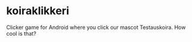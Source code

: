 # koiraklikkeri
Clicker game for Android where you click our mascot Testauskoira. How cool is that?
